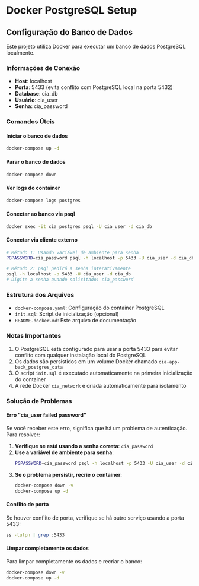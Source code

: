 # Docker PostgreSQL Setup

## Configuração do Banco de Dados

Este projeto utiliza Docker para executar um banco de dados PostgreSQL localmente.

### Informações de Conexão

- **Host**: localhost
- **Porta**: 5433 (evita conflito com PostgreSQL local na porta 5432)
- **Database**: cia_db
- **Usuário**: cia_user
- **Senha**: cia_password

### Comandos Úteis

#### Iniciar o banco de dados
```bash
docker-compose up -d
```

#### Parar o banco de dados
```bash
docker-compose down
```

#### Ver logs do container
```bash
docker-compose logs postgres
```

#### Conectar ao banco via psql
```bash
docker exec -it cia_postgres psql -U cia_user -d cia_db
```

#### Conectar via cliente externo
```bash
# Método 1: Usando variável de ambiente para senha
PGPASSWORD=cia_password psql -h localhost -p 5433 -U cia_user -d cia_db

# Método 2: psql pedirá a senha interativamente
psql -h localhost -p 5433 -U cia_user -d cia_db
# Digite a senha quando solicitado: cia_password
```

### Estrutura dos Arquivos

- `docker-compose.yaml`: Configuração do container PostgreSQL
- `init.sql`: Script de inicialização (opcional)
- `README-docker.md`: Este arquivo de documentação

### Notas Importantes

1. O PostgreSQL está configurado para usar a porta 5433 para evitar conflito com qualquer instalação local do PostgreSQL
2. Os dados são persistidos em um volume Docker chamado `cia-app-back_postgres_data`
3. O script `init.sql` é executado automaticamente na primeira inicialização do container
4. A rede Docker `cia_network` é criada automaticamente para isolamento

### Solução de Problemas

#### Erro "cia_user failed password"
Se você receber este erro, significa que há um problema de autenticação. Para resolver:

1. **Verifique se está usando a senha correta**: `cia_password`
2. **Use a variável de ambiente para senha**:
   ```bash
   PGPASSWORD=cia_password psql -h localhost -p 5433 -U cia_user -d cia_db
   ```
3. **Se o problema persistir, recrie o container**:
   ```bash
   docker-compose down -v
   docker-compose up -d
   ```

#### Conflito de porta
Se houver conflito de porta, verifique se há outro serviço usando a porta 5433:
```bash
ss -tulpn | grep :5433
```

#### Limpar completamente os dados
Para limpar completamente os dados e recriar o banco:
```bash
docker-compose down -v
docker-compose up -d
```
